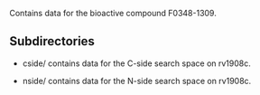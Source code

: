 Contains data for the bioactive compound F0348-1309.

## Subdirectories

- cside/ contains data for the C-side search space on rv1908c.

- nside/ contains data for the N-side search space on rv1908c.


